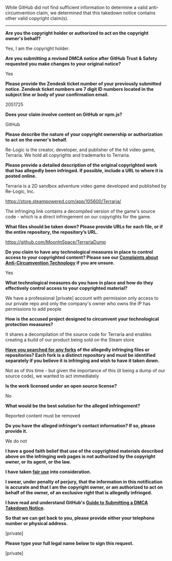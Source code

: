 While GitHub did not find sufficient information to determine a valid anti-circumvention claim, we determined that this takedown notice contains other valid copyright claim(s).

---

**Are you the copyright holder or authorized to act on the copyright owner's behalf?**

Yes, I am the copyright holder.

**Are you submitting a revised DMCA notice after GitHub Trust & Safety requested you make changes to your original notice?**

Yes

**Please provide the Zendesk ticket number of your previously submitted notice. Zendesk ticket numbers are 7 digit ID numbers located in the subject line or body of your confirmation email.**

2051725

**Does your claim involve content on GitHub or npm.js?**

GitHub

**Please describe the nature of your copyright ownership or authorization to act on the owner's behalf.**

Re-Logic is the creator, developer, and publisher of the hit video game, Terraria. We hold all copyrights and trademarks to Terraria.

**Please provide a detailed description of the original copyrighted work that has allegedly been infringed. If possible, include a URL to where it is posted online.**

Terraria is a 2D sandbox adventure video game developed and published by Re-Logic, Inc.

https://store.steampowered.com/app/105600/Terraria/

The infringing link contains a decompiled version of the game's source code - which is a direct infringement on our copyrights for the game.

**What files should be taken down? Please provide URLs for each file, or if the entire repository, the repository’s URL.**

https://github.com/MoonInSpace/TerrariaDump

**Do you claim to have any technological measures in place to control access to your copyrighted content? Please see our <a href="https://docs.github.com/articles/guide-to-submitting-a-dmca-takedown-notice#complaints-about-anti-circumvention-technology">Complaints about Anti-Circumvention Technology</a> if you are unsure.**

Yes

**What technological measures do you have in place and how do they effectively control access to your copyrighted material?**

We have a professional [private] account with permission only access to our private repo and only the company's owner who owns the IP has permissions to add people

**How is the accused project designed to circumvent your technological protection measures?**

It shares a decompilation of the source code for Terraria and enables creating a build of our product being sold on the Steam store

**<a href="https://docs.github.com/articles/dmca-takedown-policy#b-what-about-forks-or-whats-a-fork">Have you searched for any forks</a> of the allegedly infringing files or repositories? Each fork is a distinct repository and must be identified separately if you believe it is infringing and wish to have it taken down.**

Not as of this time - but given the importance of this (it being a dump of our source code), we wanted to act immediately

**Is the work licensed under an open source license?**

No

**What would be the best solution for the alleged infringement?**

Reported content must be removed

**Do you have the alleged infringer’s contact information? If so, please provide it.**

We do not

**I have a good faith belief that use of the copyrighted materials described above on the infringing web pages is not authorized by the copyright owner, or its agent, or the law.**

**I have taken <a href="https://www.lumendatabase.org/topics/22">fair use</a> into consideration.**

**I swear, under penalty of perjury, that the information in this notification is accurate and that I am the copyright owner, or am authorized to act on behalf of the owner, of an exclusive right that is allegedly infringed.**

**I have read and understand GitHub's <a href="https://docs.github.com/articles/guide-to-submitting-a-dmca-takedown-notice/">Guide to Submitting a DMCA Takedown Notice</a>.**

**So that we can get back to you, please provide either your telephone number or physical address.**

[private]

**Please type your full legal name below to sign this request.**

[private]
